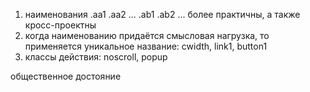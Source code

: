 1. наименования .aa1 .aa2 ... .ab1 .ab2 ... более практичны, а также кросс-проектны  
2. когда наименованию придаётся смысловая нагрузка, то применяется уникальное название: cwidth, link1, button1
3. классы действия: noscroll, popup

общественное достояние
